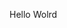 Hello Wolrd


















































































































































































































































































































































































































































































































































































































































































































































































































































































































































































































































































































































































































































































































































































































































































































































































































































































































































































































































































































































































































































































































































































































































































































































































































































































































































































































































































































































































































































































































































































































